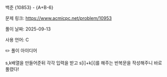 백준 {10853} - {A+B-6}



문제 링크: https://www.acmicpc.net/problem/10953



풀이 날짜: 2025-09-13



사용 언어: C



✏️ 풀이 아이디어



s,k배열을 만들어준뒤 각각 입력을 받고 s\[i]+k\[i]를 해주는 반복문을 작성해주니 바로 풀렸다! 

